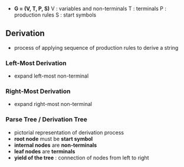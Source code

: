 - **G = (V, T, P, S)**
	  V : variables and non-terminals
	  T : terminals
	  P : production rules
	  S : start symbols

## Derivation
- process of applying sequence of production rules to derive a string
### Left-Most Derivation
- expand left-most non-terminal

### Right-Most Derivation
- expand right-most non-terminal

### Parse Tree / Derivation Tree
- pictorial representation of derivation process
- **root node** must be **start symbol**
- **internal nodes** are **non-terminals**
- **leaf nodes** are **terminals**
- **yield of the tree** : connection of nodes from left to right

